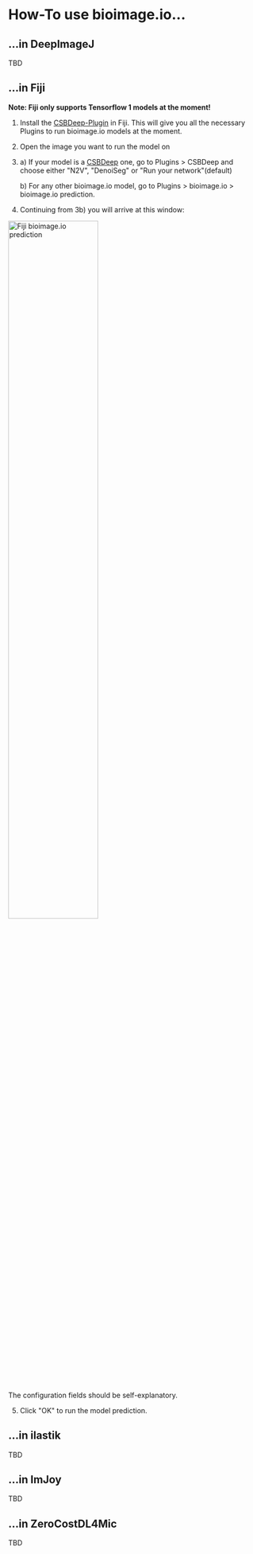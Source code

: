 <!-- docs/user_guide/how-tos_guide.md -->

# How-To use bioimage.io...

## ...in DeepImageJ

TBD

## ...in Fiji
**Note: Fiji only supports Tensorflow 1 models at the moment!**

1. Install the [CSBDeep-Plugin](https://github.com/CSBDeep/CSBDeep_website/wiki/CSBDeep-in-Fiji-%E2%80%93-Installation) in Fiji.
This will give you all the necessary Plugins to run bioimage.io models at the moment.
2. Open the image you want to run the model on
3. a) If your model is a [CSBDeep](https://imagej.net/CSBDeep) one, go to Plugins > CSBDeep and choose either "N2V", "DenoiSeg" or "Run your network"(default)
   
   b) For any other bioimage.io model, go to Plugins > bioimage.io > bioimage.io prediction. 
4.  Continuing from 3b) you will arrive at this window:

<img src="user_guide/fiji_bioimage_predict.jpg" alt="Fiji bioimage.io prediction" width="60%"/>

The configuration fields should be self-explanatory.

5. Click "OK" to run the model prediction.


## ...in ilastik

TBD

## ...in ImJoy

TBD

## ...in ZeroCostDL4Mic

TBD